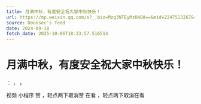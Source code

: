 ```yaml
---
title: 月满中秋，有度安全祝大家中秋快乐！
url: https://mp.weixin.qq.com/s?__biz=Mzg3NTEyMzU4OA==&mid=2247513267&idx=1&sn=3fe7562446cf66ea5cb66f286cec0fae
source: Doonsec's feed
date: 2024-09-18
fetch_date: 2025-10-06T18:23:57.516514
---
```


# 月满中秋，有度安全祝大家中秋快乐！

：
，
。

视频
小程序
赞
，轻点两下取消赞
在看
，轻点两下取消在看